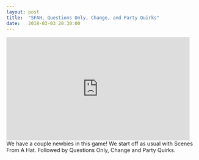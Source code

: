```yaml
---
layout: post
title:  "SFAH, Questions Only, Change, and Party Quirks"
date:   2018-03-03 20:30:00
---
```


<div class="videoWrapper"><iframe width="480" height="270" src="https://www.youtube.com/embed/0J1v8efwznA" frameborder="0" allow="autoplay; encrypted-media" allowfullscreen></iframe></div>
We have a couple newbies in this game! We start off as usual with Scenes From A Hat. Followed by Questions Only, Change and Party Quirks.
